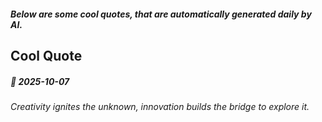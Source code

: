 ##### Below are some cool quotes, that are automatically generated daily by AI.

## Cool Quote

<!-- QUOTE:START -->
##### 🌟 *2025-10-07*

###### Creativity ignites the unknown, innovation builds the bridge to explore it.
<!-- QUOTE:END -->
